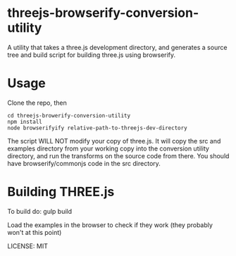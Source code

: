 # threejs-browserify-conversion-utility
A utility that takes a three.js development directory, and generates a source tree and build script for building three.js using browserify.

# Usage
Clone the repo, then
```
cd threejs-browerify-conversion-utility
npm install
node browserifyify relative-path-to-threejs-dev-directory
```
The script WILL NOT modify your copy of three.js.
It will copy the src and examples directory from your working copy
into the conversion utility directory, and run the transforms
on the source code from there. You should have browserify/commonjs
code in the src directory.

# Building THREE.js
To build do:
gulp build

Load the examples in the browser to check if they work (they probably won't at this point)

LICENSE: MIT
